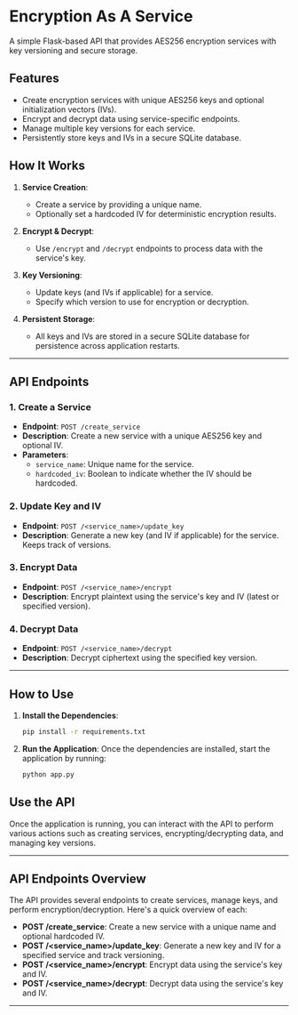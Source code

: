 # Encryption As A Service

A simple Flask-based API that provides AES256 encryption services with key versioning and secure storage.

## Features

- Create encryption services with unique AES256 keys and optional initialization vectors (IVs).
- Encrypt and decrypt data using service-specific endpoints.
- Manage multiple key versions for each service.
- Persistently store keys and IVs in a secure SQLite database.

## How It Works

1. **Service Creation**:
   - Create a service by providing a unique name.
   - Optionally set a hardcoded IV for deterministic encryption results.

2. **Encrypt & Decrypt**:
   - Use `/encrypt` and `/decrypt` endpoints to process data with the service's key.

3. **Key Versioning**:
   - Update keys (and IVs if applicable) for a service.
   - Specify which version to use for encryption or decryption.

4. **Persistent Storage**:
   - All keys and IVs are stored in a secure SQLite database for persistence across application restarts.

---

## API Endpoints

### 1. Create a Service
- **Endpoint**: `POST /create_service`
- **Description**: Create a new service with a unique AES256 key and optional IV.
- **Parameters**:
  - `service_name`: Unique name for the service.
  - `hardcoded_iv`: Boolean to indicate whether the IV should be hardcoded.

### 2. Update Key and IV
- **Endpoint**: `POST /<service_name>/update_key`
- **Description**: Generate a new key (and IV if applicable) for the service. Keeps track of versions.

### 3. Encrypt Data
- **Endpoint**: `POST /<service_name>/encrypt`
- **Description**: Encrypt plaintext using the service's key and IV (latest or specified version).

### 4. Decrypt Data
- **Endpoint**: `POST /<service_name>/decrypt`
- **Description**: Decrypt ciphertext using the specified key version.

---

## How to Use

1. **Install the Dependencies**:
   ```bash
   pip install -r requirements.txt

2. **Run the Application**:
   Once the dependencies are installed, start the application by running:
   ```bash
   python app.py

## Use the API

Once the application is running, you can interact with the API to perform various actions such as creating services, encrypting/decrypting data, and managing key versions. 

---

## API Endpoints Overview

The API provides several endpoints to create services, manage keys, and perform encryption/decryption. Here's a quick overview of each:

- **POST /create_service**: Create a new service with a unique name and optional hardcoded IV.
- **POST /<service_name>/update_key**: Generate a new key and IV for a specified service and track versioning.
- **POST /<service_name>/encrypt**: Encrypt data using the service's key and IV.
- **POST /<service_name>/decrypt**: Decrypt data using the service's key and IV.

---



